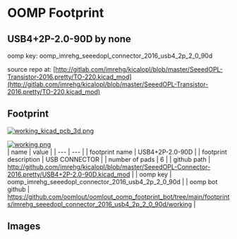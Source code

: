 # OOMP Footprint  
## USB4+2P-2.0-90D  by none  
  
oomp key: oomp_imrehg_seeedopl_connector_2016_usb4_2p_2_0_90d  
  
source repo at: [http://gitlab.com/imrehg/kicalopl/blob/master/SeeedOPL-Transistor-2016.pretty/TO-220.kicad_mod](http://gitlab.com/imrehg/kicalopl/blob/master/SeeedOPL-Transistor-2016.pretty/TO-220.kicad_mod)  
## Footprint  
  
[![working_kicad_pcb_3d.png](working_kicad_pcb_3d_600.png)](working_kicad_pcb_3d.png)  
  
[![working.png](working_600.png)](working.png)  
| name | value | 
| --- | --- | 
| footprint name | USB4+2P-2.0-90D | 
| footprint description | USB CONNECTOR | 
| number of pads | 6 | 
| github path | http://github.com/imrehg/kicalopl/blob/master/SeeedOPL-Connector-2016.pretty/USB4+2P-2.0-90D.kicad_mod | 
| oomp key | oomp_imrehg_seeedopl_connector_2016_usb4_2p_2_0_90d | 
| oomp bot github | https://github.com/oomlout/oomlout_oomp_footprint_bot/tree/main/footprints/imrehg_seeedopl_connector_2016_usb4_2p_2_0_90d/working | 
## Images  
